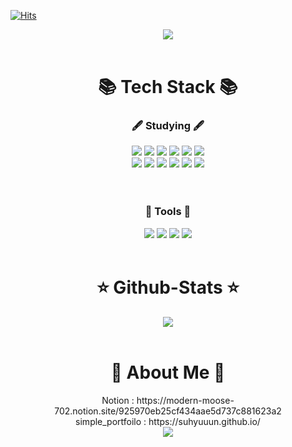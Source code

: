 <!-- 방문객수 -->
 [![Hits](https://hits.seeyoufarm.com/api/count/incr/badge.svg?url=https%3A%2F%2Fgithub.com%2Fsuhyuuun&count_bg=%2379C83D&title_bg=%23555555&icon=&icon_color=%23E7E7E7&title=hits&edge_flat=false)](https://hits.seeyoufarm.com)

<!-- header -->
<div align=center>
	<img src="https://capsule-render.vercel.app/api?type=waving&color=A3DCBE&height=300&section=header&text=KIM%SUHYUN😆&fontSize=90&fontColor=f7f5f5&animation=fadeIn" />	
</div>
<br>

<!-- Tech Stack -->
<div align=center>
	<h1>📚 Tech Stack 📚</h1>
	<h3>🖋 Studying 🖋</h3>
</div>
<div align="center">
	<img src="https://img.shields.io/badge/Java-007396?style=flat&logo=Conda-Forge&logoColor=white" />
	<img src="https://img.shields.io/badge/HTML5-E34F26?style=flat&logo=HTML5&logoColor=white" />
	<img src="https://img.shields.io/badge/CSS3-1572B6?style=flat&logo=CSS3&logoColor=white" />
	<img src="https://img.shields.io/badge/JavaScript-F7DF1E?style=flat&logo=JavaScript&logoColor=white" />
	<img src="https://img.shields.io/badge/jQuery-0769AD?style=flat&logo=jQuery&logoColor=white" />
	<img src="https://img.shields.io/badge/React-61DAFB?style=flat&logo=React&logoColor=white" />
	<br>
	<img src="https://img.shields.io/badge/Spring-6DB33F?style=flat&logo=Spring&logoColor=white" />
	<img src="https://img.shields.io/badge/Spring Boot-6DB33F?style=flat&logo=Spring Boot&logoColor=white"/>
	<img src="https://img.shields.io/badge/Bootstrap-7952B3?style=flat&logo=Bootstrap&logoColor=white" />
	<img src="https://img.shields.io/badge/Python-3776AB?style=flat&logo=Python&logoColor=white" />
	<img src="https://img.shields.io/badge/Mybatis-000000?style=flat&logo=Fluentd&logoColor=white" />
	<img src="https://img.shields.io/badge/Oracle-F80000?style=flat&logo=Oracle&logoColor=white" />

</div>
<br>
<br>

<div align=center>
	<h3>🔧 Tools 🔧</h3>
</div>
<div align=center>
	<img src="https://img.shields.io/badge/Eclipse%20IDE-2C2255?style=flat&logo=EclipseIDE&logoColor=white" />
	<img src="https://img.shields.io/badge/Visual%20Studio%20Code-007ACC?style=flat&logo=VisualStudioCode&logoColor=white" />
	<img src="https://img.shields.io/badge/Tomcat-F8DC75?style=flat&logo=ApacheTomcat&logoColor=white" />
	<img src="https://img.shields.io/badge/GitHub-181717?style=flat&logo=GitHub&logoColor=white" />
</div>

<div align=center>
<br>
<h1>⭐️ Github-Stats ⭐️</h1>
<img src="https://github-readme-stats.vercel.app/api?username=suhyuuun&show_icons=true&theme=merko">
<br>
<br>
</div>

<!--About Me-->
<div align=center>
	<h1>🎈 About Me 🎈</h1>
</div>
<div align="center">
	Notion : https://modern-moose-702.notion.site/925970eb25cf434aae5d737c881623a2
	<br>
	simple_portfoilo : https://suhyuuun.github.io/
</div>

<div align=center>
<img src="https://capsule-render.vercel.app/api?type=waving&color=A3DCBE&height=200&section=footer">
</div>

